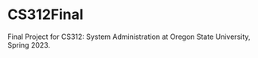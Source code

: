# CS312Final
Final Project for CS312: System Administration at Oregon State University, Spring 2023.
